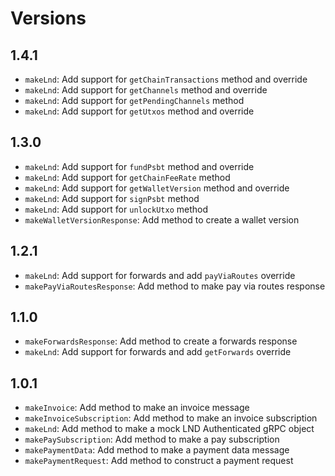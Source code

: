# Versions

## 1.4.1

- `makeLnd`: Add support for `getChainTransactions` method and override
- `makeLnd`: Add support for `getChannels` method and override
- `makeLnd`: Add support for `getPendingChannels` method
- `makeLnd`: Add support for `getUtxos` method and override

## 1.3.0

- `makeLnd`: Add support for `fundPsbt` method and override
- `makeLnd`: Add support for `getChainFeeRate` method
- `makeLnd`: Add support for `getWalletVersion` method and override
- `makeLnd`: Add support for `signPsbt` method
- `makeLnd`: Add support for `unlockUtxo` method
- `makeWalletVersionResponse`: Add method to create a wallet version

## 1.2.1

- `makeLnd`: Add support for forwards and add `payViaRoutes` override
- `makePayViaRoutesResponse`: Add method to make pay via routes response

## 1.1.0

- `makeForwardsResponse`: Add method to create a forwards response
- `makeLnd`: Add support for forwards and add `getForwards` override

## 1.0.1

- `makeInvoice`: Add method to make an invoice message
- `makeInvoiceSubscription`: Add method to make an invoice subscription
- `makeLnd`: Add method to make a mock LND Authenticated gRPC object
- `makePaySubscription`: Add method to make a pay subscription
- `makePaymentData`: Add method to make a payment data message
- `makePaymentRequest`: Add method to construct a payment request
